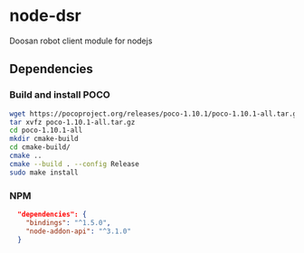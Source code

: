 # node-dsr
Doosan robot client module for nodejs

## Dependencies
### Build and install POCO
```bash
wget https://pocoproject.org/releases/poco-1.10.1/poco-1.10.1-all.tar.gz
tar xvfz poco-1.10.1-all.tar.gz
cd poco-1.10.1-all
mkdir cmake-build
cd cmake-build/
cmake ..
cmake --build . --config Release
sudo make install
```
### NPM
```json
  "dependencies": {
    "bindings": "^1.5.0",
    "node-addon-api": "^3.1.0"
  }
```
